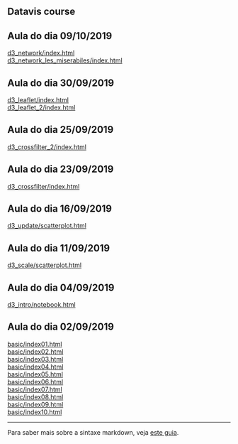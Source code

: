 ## Datavis course

## Aula do dia 09/10/2019

[d3_network/index.html](d3_network/index.html)<br>
[d3_network_les_miserabiles/index.html](d3_network_les_miserabiles/index.html)<br>

## Aula do dia 30/09/2019

[d3_leaflet/index.html](d3_leaflet/index.html)<br>
[d3_leaflet_2/index.html](d3_leaflet_2/index.html)<br>

## Aula do dia 25/09/2019

[d3_crossfilter_2/index.html](d3_crossfilter_2/index.html)<br>

## Aula do dia 23/09/2019

[d3_crossfilter/index.html](d3_crossfilter/index.html)<br>

## Aula do dia 16/09/2019

[d3_update/scatterplot.html](d3_update/scatterplot.html)<br>

## Aula do dia 11/09/2019

[d3_scale/scatterplot.html](d3_scale/scatterplot.html)<br>

## Aula do dia 04/09/2019

[d3_intro/notebook.html](d3_intro/notebook.html)<br>

## Aula do dia 02/09/2019

[basic/index01.html](basic/index01.html)<br>
[basic/index02.html](basic/index02.html)<br>
[basic/index03.html](basic/index03.html)<br>
[basic/index04.html](basic/index04.html)<br>
[basic/index05.html](basic/index05.html)<br>
[basic/index06.html](basic/index06.html)<br>
[basic/index07.html](basic/index07.html)<br>
[basic/index08.html](basic/index08.html)<br>
[basic/index09.html](basic/index09.html)<br>
[basic/index10.html](basic/index10.html)<br>

---

Para saber mais sobre a sintaxe markdown, veja [este guia](https://guides.github.com/features/mastering-markdown/).
